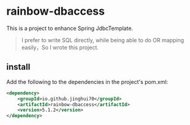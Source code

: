 # rainbow-dbaccess

This is a project to enhance Spring JdbcTemplate.

> I prefer to write SQL directly, while being able to do OR mapping easily，So I wrote this project.

## install
Add the following to the dependencies in the project's pom.xml:
```xml
<dependency>
    <groupId>io.github.jinghui70</groupId>
    <artifactId>rainbow-dbaccess</artifactId>
    <version>5.1.2</version>
</dependency>
```